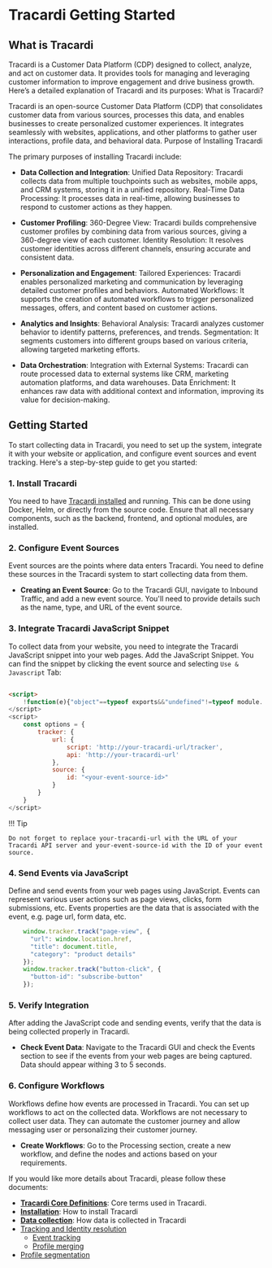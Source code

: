 # Tracardi Getting Started

## What is Tracardi

Tracardi is a Customer Data Platform (CDP) designed to collect, analyze, and act on customer data. It provides tools for
managing and leveraging customer information to improve engagement and drive business growth. Here’s a detailed
explanation of Tracardi and its purposes:
What is Tracardi?

Tracardi is an open-source Customer Data Platform (CDP) that consolidates customer data from various sources, processes
this data, and enables businesses to create personalized customer experiences. It integrates seamlessly with websites,
applications, and other platforms to gather user interactions, profile data, and behavioral data.
Purpose of Installing Tracardi

The primary purposes of installing Tracardi include:

* **Data Collection and Integration**:
  Unified Data Repository: Tracardi collects data from multiple touchpoints such as websites, mobile apps, and CRM
  systems, storing it in a unified repository.
  Real-Time Data Processing: It processes data in real-time, allowing businesses to respond to customer actions as they
  happen.

* **Customer Profiling**:
  360-Degree View: Tracardi builds comprehensive customer profiles by combining data from various sources, giving a
  360-degree view of each customer.
  Identity Resolution: It resolves customer identities across different channels, ensuring accurate and consistent data.

* **Personalization and Engagement**:
  Tailored Experiences: Tracardi enables personalized marketing and communication by leveraging detailed customer
  profiles and behaviors.
  Automated Workflows: It supports the creation of automated workflows to trigger personalized messages, offers, and
  content based on customer actions.

* **Analytics and Insights**:
  Behavioral Analysis: Tracardi analyzes customer behavior to identify patterns, preferences, and trends.
  Segmentation: It segments customers into different groups based on various criteria, allowing targeted marketing
  efforts.

* **Data Orchestration**:
  Integration with External Systems: Tracardi can route processed data to external systems like CRM, marketing
  automation platforms, and data warehouses.
  Data Enrichment: It enhances raw data with additional context and information, improving its value for
  decision-making.

## Getting Started

To start collecting data in Tracardi, you need to set up the system, integrate it with your website or application, and
configure event sources and event tracking. Here's a step-by-step guide to get you started:

### 1. Install Tracardi

You need to have [Tracardi installed](../installation) and running. This can be done using Docker, Helm, or directly
from the source code. Ensure that all necessary components, such as the backend, frontend, and optional modules, are
installed.

### 2. Configure Event Sources

Event sources are the points where data enters Tracardi. You need to define these sources in the Tracardi system to
start collecting data from them.

* **Creating an Event Source**: Go to the Tracardi GUI, navigate to Inbound Traffic, and add a new event source. You'll
  need to provide details such as the name, type, and URL of the event source.

### 3. Integrate Tracardi JavaScript Snippet

To collect data from your website, you need to integrate the Tracardi JavaScript snippet into your web pages. Add the
JavaScript Snippet. You can find the snippet by clicking the event source and selecting `Use & Javascript` Tab:

```html title="Example configuration snippet, that should be placed on all pages"

<script>
    !function(e){"object"==typeof exports&&"undefined"!=typeof module..
</script>
<script>
    const options = {
        tracker: {
            url: {
                script: 'http://your-tracardi-url/tracker',
                api: 'http://your-tracardi-url'
            },
            source: {
                id: "<your-event-source-id>"
            }
        }
    }
</script>
```

!!! Tip

    Do not forget to replace your-tracardi-url with the URL of your Tracardi API server and your-event-source-id with the ID of your event source.

### 4. Send Events via JavaScript

Define and send events from your web pages using JavaScript. Events can represent various user actions such as page
views, clicks, form submissions, etc. Events properties are the data that is associated with the event, e.g. page url,
form data, etc.

```javascript title="Example snippet for data collection"
    window.tracker.track("page-view", {
      "url": window.location.href, 
      "title": document.title, 
      "category": "product details"
    });
    window.tracker.track("button-click", {
      "button-id": "subscribe-button"
    });
```

### 5. Verify Integration

After adding the JavaScript code and sending events, verify that the data is being collected properly in Tracardi.

* **Check Event Data**: Navigate to the Tracardi GUI and check the Events section to see if the events from your web
  pages are being captured. Data should appear withing 3 to 5 seconds.

### 6. Configure Workflows

Workflows define how events are processed in Tracardi. You can set up workflows to act on the collected
data. Workflows are not necessary to collect user data. They can automate the customer journey and allow messaging user or personalizing their customer journey. 

* **Create Workflows**: Go to the Processing section, create a new workflow, and define the nodes and actions based on your requirements.

If you would like more details about Tracardi, please follow these documents:

* **[Tracardi Core Definitions](core_definitions.md)**: Core terms used in Tracardi.
* **[Installation](../installation)**: How to install Tracardi
* **[Data collection](data_collection.md)**: How data is collected in Tracardi
* [Tracking and Identity resolution](tracking.md)
    * [Event tracking](../events/event_tracking.md)
    * [Profile merging](../profiles/profile_merging.md)
* [Profile segmentation](../profiles/profile_segmentation.md)
